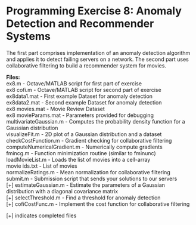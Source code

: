 # Programming Exercise 8: Anomaly Detection and Recommender Systems

The first part comprises implementation of an anomaly detection algorithm and applies it to detect failing servers on a network. The second part uses collaborative filtering to build a recommender system for movies.

**Files:**\
ex8.m - Octave/MATLAB script for first part of exercise\
ex8 cofi.m - Octave/MATLAB script for second part of exercise\
ex8data1.mat - First example Dataset for anomaly detection\
ex8data2.mat - Second example Dataset for anomaly detection\
ex8 movies.mat - Movie Review Dataset\
ex8 movieParams.mat - Parameters provided for debugging\
multivariateGaussian.m - Computes the probability density function for a Gaussian distribution\
visualizeFit.m - 2D plot of a Gaussian distribution and a dataset\
checkCostFunction.m - Gradient checking for collaborative filtering\
computeNumericalGradient.m - Numerically compute gradients\
fmincg.m - Function minimization routine (similar to fminunc)\
loadMovieList.m - Loads the list of movies into a cell-array\
movie ids.txt - List of movies\
normalizeRatings.m - Mean normalization for collaborative filtering\
submit.m - Submission script that sends your solutions to our servers\
[+] estimateGaussian.m - Estimate the parameters of a Gaussian distribution with a diagonal covariance matrix\
[+] selectThreshold.m - Find a threshold for anomaly detection\
[+] cofiCostFunc.m - Implement the cost function for collaborative filtering

[+] indicates completed files
